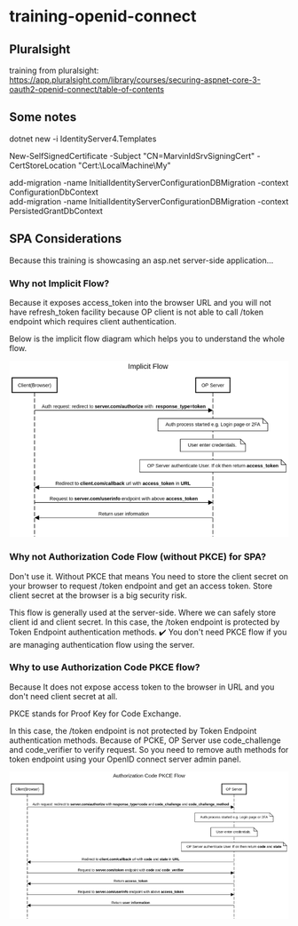 # training-openid-connect

## Pluralsight

training from pluralsight:  
https://app.pluralsight.com/library/courses/securing-aspnet-core-3-oauth2-openid-connect/table-of-contents

## Some notes

dotnet new -i IdentityServer4.Templates

New-SelfSignedCertificate -Subject "CN=MarvinIdSrvSigningCert" -CertStoreLocation "Cert:\LocalMachine\My"

add-migration -name InitialIdentityServerConfigurationDBMigration -context ConfigurationDbContext  
add-migration -name InitialIdentityServerConfigurationDBMigration -context PersistedGrantDbContext

## SPA Considerations

Because this training is showcasing an asp.net server-side application...

### Why not Implicit Flow?

Because it exposes access_token into the browser URL and you will not have refresh_token facility because OP client is not able to call /token endpoint which requires client authentication.

Below is the implicit flow diagram which helps you to understand the whole flow.

![Implicit Flow](https://github.com/guerinsylvain/training-openid-connect/blob/main/Misc/implicit%20flow.png)

### Why not Authorization Code Flow (without PKCE) for SPA?

Don't use it. Without PKCE that means You need to store the client secret on your browser to request /token endpoint and get an access token. Store client secret at the browser is a big security risk.

This flow is generally used at the server-side. Where we can safely store client id and client secret. In this case, the /token endpoint is protected by Token Endpoint authentication methods. ✔️ You don't need PKCE flow if you are managing authentication flow using the server.

### Why to use Authorization Code PKCE flow?

Because It does not expose access token to the browser in URL and you don't need client secret at all.

PKCE stands for Proof Key for Code Exchange.

In this case, the /token endpoint is not protected by Token Endpoint authentication methods. Because of PCKE, OP Server use code_challenge and code_verifier to verify request. So you need to remove auth methods for token endpoint using your OpenID connect server admin panel.

![Authorization Code PKCE Flow](https://github.com/guerinsylvain/training-openid-connect/blob/main/Misc/authorization%20code%20PKCE%20flow.png)
